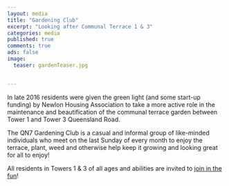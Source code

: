 ```yaml
---
layout: media
title: "Gardening Club"
excerpt: "Looking after Communal Terrace 1 & 3"
categories: media
published: true
comments: true
ads: false
image:
  teaser: gardenTeaser.jpg


---
```


In late 2016 residents were given the green light (and some start-up funding) by Newlon Housing Association to take a more active role in the maintenance and beautification of the communal terrace garden between Tower 1 and Tower 3 Queensland Road.

The QN7 Gardening Club is a casual and informal group of like-minded individuals who meet on the last Sunday of every month to enjoy the terrace, plant, weed and otherwise help keep it growing and looking great for all to enjoy!

All residents in Towers 1 & 3 of all ages and abilities are invited to [join in the fun](https://qn7gardening.github.io/)!